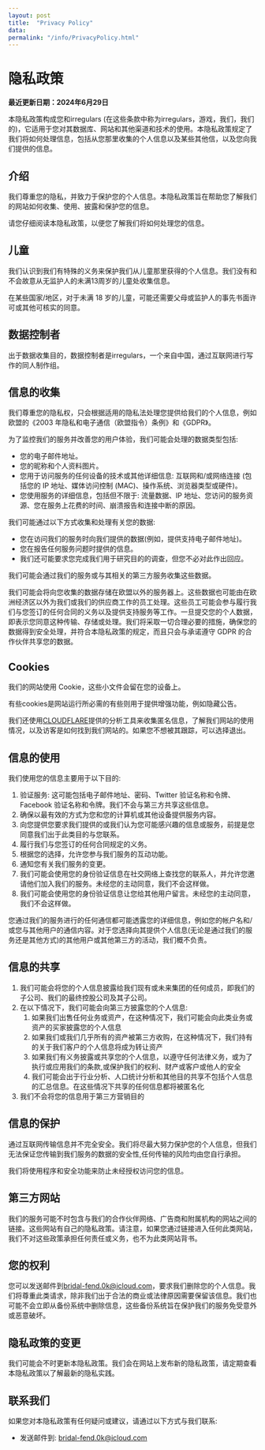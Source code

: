 ```yaml
---
layout: post
title:  "Privacy Policy"
data:
permalink: "/info/PrivacyPolicy.html"
---
```


# 隐私政策

**最近更新日期：2024年6月29日**

本隐私政策构成您和irregulars (在这些条款中称为irregulars，游戏，我们，我们的)，它适用于您对其数据库、网站和其他渠道和技术的使用。本隐私政策规定了我们将如何处理信息，包括从您那里收集的个人信息以及某些其他信，以及您向我们提供的信息。

## 介绍

我们尊重您的隐私，并致力于保护您的个人信息。本隐私政策旨在帮助您了解我们的网站如何收集、使用、披露和保护您的信息。

请您仔细阅读本隐私政策，以便您了解我们将如何处理您的信息。

## 儿童

我们认识到我们有特殊的义务来保护我们从儿童那里获得的个人信息。我们没有和不会故意从无监护人的未满13周岁的儿童处收集信息。

在某些国家/地区，对于未满 18 岁的儿童，可能还需要父母或监护人的事先书面许可或其他可核实的同意。

## 数据控制者

出于数据收集目的，数据控制者是irregulars，一个来自中国，通过互联网进行写作的同人制作组。

## 信息的收集

我们尊重您的隐私权，只会根据适用的隐私法处理您提供给我们的个人信息，例如欧盟的《2003 年隐私和电子通信（欧盟指令）条例》和《GDPR》。

为了监控我们的服务并改善您的用户体验，我们可能会处理的数据类型包括:

- 您的电子邮件地址。
- 您的昵称和个人资料图片。
- 您用于访问服务的任何设备的技术或其他详细信息: 互联网和/或网络连接 (包括您的 IP 地址、媒体访问控制 (MAC)、操作系统、浏览器类型或硬件)。
- 您使用服务的详细信息，包括但不限于: 流量数据、IP 地址、您访问的服务资源、您在服务上花费的时间、崩溃报告和连接中断的原因。

我们可能通过以下方式收集和处理有关您的数据:

- 您在访问我们的服务时向我们提供的数据(例如，提供支持电子邮件地址)。
- 您在报告任何服务问题时提供的信息。
- 我们还可能要求您完成我们用于研究目的的调查，但您不必对此作出回应。

我们可能会通过我们的服务或与其相关的第三方服务收集这些数据。

我们可能会将向您收集的数据存储在欧盟以外的服务器上。这些数据也可能由在欧洲经济区以外为我们或我们的供应商工作的员工处理。这些员工可能会参与履行我们与您签订的任何合同的义务以及提供支持服务等工作。一旦提交您的个人数据，即表示您同意这种传输、存储或处理。我们将采取一切合理必要的措施，确保您的数据得到安全处理，并符合本隐私政策的规定，而且只会与承诺遵守 GDPR 的合作伙伴共享您的数据。

## Cookies

我们的网站使用 Cookie，这些小文件会留在您的设备上。

有些cookies是网站运行所必需的有些则用于提供增强功能，例如隐藏公告。

我们还使用[CLOUDFLARE](https://www.cloudflare.com/)提供的分析工具来收集匿名信息，了解我们网站的使用情况，以及访客是如何找到我们网站的。如果您不想被其跟踪，可以选择退出。

## 信息的使用

我们使用您的信息主要用于以下目的:

1. 验证服务: 这可能包括电子邮件地址、密码、Twitter 验证名称和令牌、Facebook 验证名称和令牌。我们不会与第三方共享这些信息。
2. 确保以最有效的方式为您和您的计算机或其他设备提供服务内容。
3. 向您提供您要求我们提供的或我们认为您可能感兴趣的信息或服务，前提是您同意我们出于此类目的与您联系。
4. 履行我们与您签订的任何合同规定的义务。
5. 根据您的选择，允许您参与我们服务的互动功能。
6. 通知您有关我们服务的变更。
7. 我们可能会使用您的身份验证信息在社交网络上查找您的联系人，并允许您邀请他们加入我们的服务。未经您的主动同意，我们不会这样做。
8. 我们可能会使用您的身份验证信息让您给其他用户留言。未经您的主动同意，我们不会这样做。

您通过我们的服务进行的任何通信都可能透露您的详细信息，例如您的帐户名和/或您与其他用户的通信内容。对于您选择向其提供个人信息(无论是通过我们的服务还是其他方式)的其他用户或其他第三方的活动，我们概不负责。

## 信息的共享

1. 我们可能会将您的个人信息披露给我们现有或未来集团的任何成员，即我们的子公司、我们的最终控股公司及其子公司。
2. 在以下情况下，我们可能会向第三方披露您的个人信息:
   1. 如果我们出售任何业务或资产，在这种情况下，我们可能会向此类业务或资产的买家披露您的个人信息
   2. 如果我们或我们几乎所有的资产被第三方收购，在这种情况下，我们持有的关于我们客户的个人信息将成为转让资产
   3. 如果我们有义务披露或共享您的个人信息，以遵守任何法律义务，或为了执行或应用我们的条款,或保护我们的权利、财产或客户或他人的安全
   4. 我们可能会出于行业分析、人口统计分析和其他目的共享不包括个人信息的汇总信息。在这些情况下共享的任何信息都将被匿名化
3. 我们不会将您的信息用于第三方营销目的

## 信息的保护

通过互联网传输信息并不完全安全。我们将尽最大努力保护您的个人信息，但我们无法保证您传输到我们服务的数据的安全性,任何传输的风险均由您自行承担。

我们将使用程序和安全功能来防止未经授权访问您的信息。

## 第三方网站

我们的服务可能不时包含与我们的合作伙伴网络、广告商和附属机构的网站之间的链接。这些网站有自己的隐私政策。请注意，如果您通过链接进入任何此类网站，我们不对这些政策承担任何责任或义务，也不为此类网站背书。

## 您的权利

您可以发送邮件到<bridal-fend.0k@icloud.com>，要求我们删除您的个人信息。我们将尊重此类请求，除非我们出于合法的商业或法律原因需要保留该信息。我们也可能不会立即从备份系统中删除信息，这些备份系统旨在保护我们的服务免受意外或恶意破坏。

## 隐私政策的变更

我们可能会不时更新本隐私政策。我们会在网站上发布新的隐私政策，请定期查看本隐私政策以了解最新的隐私实践。

## 联系我们

如果您对本隐私政策有任何疑问或建议，请通过以下方式与我们联系:

- 发送邮件到: <bridal-fend.0k@icloud.com>
